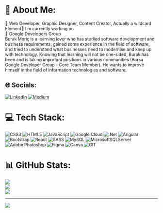 # 💫 About Me:
🔭 Web Developer, Graphic Designer, Content Creator, Actually a wildcard Element🔭 I’m currently working on<br>🌱 Google Developers Group<br>Burak Meriç is a learning lover who has studied software development and business requirements, gained some experience in the field of software, and tried to understand what businesses need to modernise and keep up with technology. Knowing that learning will not be one-sided, Burak has been and is taking important positions in various communities (Bursa Google Developer Group - Core Team Member). He wants to improve himself in the field of information technologies and software.<br>


## 🌐 Socials:
[![LinkedIn](https://img.shields.io/badge/LinkedIn-%230077B5.svg?logo=linkedin&logoColor=white)](https://linkedin.com/in/burak-meric) [![Medium](https://img.shields.io/badge/Medium-12100E?logo=medium&logoColor=white)](https://medium.com/@@burakmeric210) 

# 💻 Tech Stack:
![CSS3](https://img.shields.io/badge/css3-%231572B6.svg?style=plastic&logo=css3&logoColor=white) ![HTML5](https://img.shields.io/badge/html5-%23E34F26.svg?style=plastic&logo=html5&logoColor=white) ![JavaScript](https://img.shields.io/badge/javascript-%23323330.svg?style=plastic&logo=javascript&logoColor=%23F7DF1E) ![Google Cloud](https://img.shields.io/badge/Google%20Cloud-%234285F4.svg?style=plastic&logo=google-cloud&logoColor=white) ![.Net](https://img.shields.io/badge/.NET-5C2D91?style=plastic&logo=.net&logoColor=white) ![Angular](https://img.shields.io/badge/angular-%23DD0031.svg?style=plastic&logo=angular&logoColor=white) ![Bootstrap](https://img.shields.io/badge/bootstrap-%23563D7C.svg?style=plastic&logo=bootstrap&logoColor=white) ![React](https://img.shields.io/badge/react-%2320232a.svg?style=plastic&logo=react&logoColor=%2361DAFB) ![SASS](https://img.shields.io/badge/SASS-hotpink.svg?style=plastic&logo=SASS&logoColor=white) ![MySQL](https://img.shields.io/badge/mysql-%2300f.svg?style=plastic&logo=mysql&logoColor=white) ![MicrosoftSQLServer](https://img.shields.io/badge/Microsoft%20SQL%20Sever-CC2927?style=plastic&logo=microsoft%20sql%20server&logoColor=white) ![Adobe Photoshop](https://img.shields.io/badge/adobephotoshop-%2331A8FF.svg?style=plastic&logo=adobephotoshop&logoColor=white) 	![Figma](https://img.shields.io/badge/figma-%23F24E1E.svg?style=plastic&logo=figma&logoColor=white) ![Canva](https://img.shields.io/badge/Canva-%2300C4CC.svg?style=plastic&logo=Canva&logoColor=white) ![GIT](https://img.shields.io/badge/Git-fc6d26?style=plastic&logo=git&logoColor=white)
# 📊 GitHub Stats:
![](https://github-readme-stats.vercel.app/api?username=burakmrc&theme=prussian&hide_border=true&include_all_commits=false&count_private=false)<br/>
![](https://github-readme-streak-stats.herokuapp.com/?user=burakmrc&theme=prussian&hide_border=true)<br/>
![](https://github-readme-stats.vercel.app/api/top-langs/?username=burakmrc&theme=prussian&hide_border=true&include_all_commits=false&count_private=false&layout=compact)


---
[![](https://visitcount.itsvg.in/api?id=burakmrc&icon=2&color=1)](https://visitcount.itsvg.in)

<!-- Proudly created with GPRM ( https://gprm.itsvg.in ) -->
